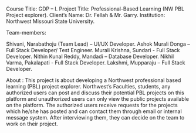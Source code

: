 #
Course Title: GDP – I.
Project Title: Professional-Based Learning (NW PBL Project explorer).
Client’s Name: Dr. Fellah & Mr. Garry.
Institution: Northwest Missouri State University.

Team-members:

Shivani, Narabathoju (Team Lead) – UI/UX Developer.
Ashok Murali Donga – Full Stack Developer/ Test Engineer.
Murali Krishna, Sundari - Full Stack Developer.
Nithin Kunal Reddy, Mandadi – Database Developer.
Nikhil Varma, Pakalapati - Full Stack Developer.
Lakshmi, Mupparaju – Full Stack Developer.

About :
This project is about developing a Northwest professional based learning (PBL) project explorer. Northwest’s Faculties, students, any authorized users can post and discuss their potential PBL projects on this platform and unauthorized users can only view the public projects available on the platform. The authorized users receive requests for the projects which he/she has posted and can contact them through email or internal message system. After interviewing them, they can decide on the team to work on their project.
